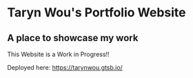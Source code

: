 # Taryn Wou's Portfolio Website

## A place to showcase my work

This Website is a Work in Progress!!

Deployed here: https://tarynwou.gtsb.io/

